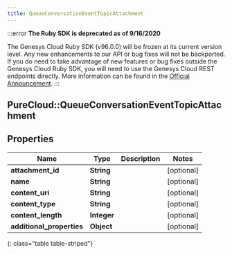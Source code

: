 ```yaml
---
title: QueueConversationEventTopicAttachment
---
```


:::error
**The Ruby SDK is deprecated as of 9/16/2020**

The Genesys Cloud Ruby SDK (v96.0.0) will be frozen at its current version level. Any new enhancements to our API or bug fixes will not be backported. If you do need to take advantage of new features or bug fixes outside the Genesys Cloud Ruby SDK, you will need to use the Genesys Cloud REST endpoints directly. More information can be found in the [Official Announcement](https://developer.mypurecloud.com/forum/t/announcement-genesys-cloud-ruby-sdk-end-of-life/8850).
:::


## PureCloud::QueueConversationEventTopicAttachment

## Properties

|Name | Type | Description | Notes|
|------------ | ------------- | ------------- | -------------|
| **attachment_id** | **String** |  | [optional] |
| **name** | **String** |  | [optional] |
| **content_uri** | **String** |  | [optional] |
| **content_type** | **String** |  | [optional] |
| **content_length** | **Integer** |  | [optional] |
| **additional_properties** | **Object** |  | [optional] |
{: class="table table-striped"}


